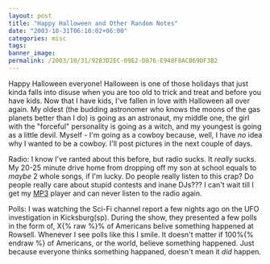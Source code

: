 ```yaml
---
layout: post
title: "Happy Halloween and Other Random Notes"
date: "2003-10-31T06:10:02+06:00"
categories: misc 
tags: 
banner_image: 
permalink: /2003/10/31/9283D2EC-09E2-D876-E948F8ACB69DF3B2
---
```


Happy Halloween everyone! Halloween is one of those holidays that just kinda falls into disuse when you are too old to trick and treat and before you have kids. Now that I have kids, I've fallen in love with Halloween all over again. My oldest (the budding astronomer who knows the moons of the gas planets better than I do) is going as an astronaut, my middle one, the girl with the "forceful" personality is going as a witch, and my youngest is going as a little devil. Myself - I'm going as a cowboy because, well, I have <i>no</i> idea why I wanted to be a cowboy. I'll post pictures in the next couple of days.

Radio: I know I've ranted about this before, but radio sucks. It <i>really</i> sucks. My 20-25 minute drive home from dropping off my son at school equals to <i>maybe</i> 2 whole songs, if I'm lucky. Do people really listen to this crap? Do people really care about stupid contests and inane DJs??? I can't wait till I get my <a href="http://www.nomadworld.com/products/Jukebox_ZenXtra/features.asp">MP3</a> player and can never listen to the radio again.

Polls: I was watching the Sci-Fi channel report a few nights ago on the UFO investigation in Kicksburg(sp). During the show, they presented a few polls in the form of, X{% raw %}% of Americans belive something happened at Rowsell. Whenever I see polls like this I smile. It doesn't matter if 100%{% endraw %} of Americans, or the world, believe something happened. Just because everyone thinks something happaned, doesn't mean it <i>did</i> happen.